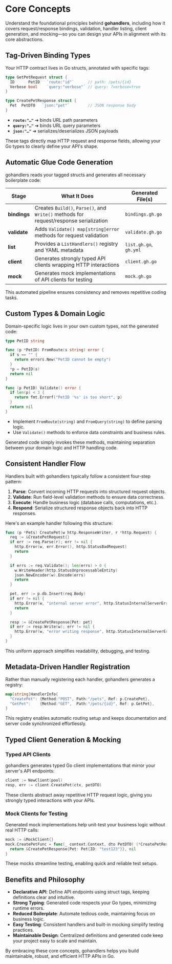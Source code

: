 # Core Concepts

Understand the foundational principles behind **gohandlers**, including how it covers request/response bindings, validation, handler listing, client generation, and mocking—so you can design your APIs in alignment with its core abstractions.

## Tag‑Driven Binding Types

Your HTTP contract lives in Go structs, annotated with specific tags:

```go
type GetPetRequest struct {
  ID      PetID   `route:"id"`      // path: /pets/{id}
  Verbose bool    `query:"verbose"` // query: ?verbose=true
}

type CreatePetResponse struct {
  Pet  PetDTO   `json:"pet"`        // JSON response body
}
```

-   **`route:"…"`** ➔ binds URL path parameters
-   **`query:"…"`** ➔ binds URL query parameters
-   **`json:"…"`** ➔ serializes/deserializes JSON payloads

These tags directly map HTTP request and response fields, allowing your Go types to clearly define your API's shape.

## Automatic Glue Code Generation

gohandlers reads your tagged structs and generates all necessary boilerplate code:

| Stage        | What It Does                                                                           | Generated File(s)      |
| ------------ | -------------------------------------------------------------------------------------- | ---------------------- |
| **bindings** | Creates `Build()`, `Parse()`, and `Write()` methods for request/response serialization | `bindings.gh.go`       |
| **validate** | Adds `Validate() map[string]error` methods for request validation                      | `validate.gh.go`       |
| **list**     | Provides a `ListHandlers()` registry and YAML metadata                                 | `list.gh.go`, `gh.yml` |
| **client**   | Generates strongly typed API clients wrapping HTTP interactions                        | `client.gh.go`         |
| **mock**     | Generates mock implementations of API clients for testing                              | `mock.gh.go`           |

This automated pipeline ensures consistency and removes repetitive coding tasks.

## Custom Types & Domain Logic

Domain-specific logic lives in your own custom types, not the generated code:

```go
type PetID string

func (p *PetID) FromRoute(s string) error {
  if s == "" {
    return errors.New("PetID cannot be empty")
  }
  *p = PetID(s)
  return nil
}

func (p PetID) Validate() error {
  if len(p) < 3 {
    return fmt.Errorf("PetID '%s' is too short", p)
  }
  return nil
}
```

-   Implement `FromRoute(string)` and `FromQuery(string)` to define parsing logic.
-   Use `Validate()` methods to enforce data constraints and business rules.

Generated code simply invokes these methods, maintaining separation between your domain logic and HTTP handling code.

## Consistent Handler Flow

Handlers built with gohandlers typically follow a consistent four-step pattern:

1. **Parse**: Convert incoming HTTP requests into structured request objects.
2. **Validate**: Run field-level validation methods to ensure data correctness.
3. **Execute**: Handle business logic (database calls, computations, etc.).
4. **Respond**: Serialize structured response objects back into HTTP responses.

Here's an example handler following this structure:

```go
func (p *Pets) CreatePet(w http.ResponseWriter, r *http.Request) {
  req := &CreatePetRequest{}
  if err := req.Parse(r); err != nil {
    http.Error(w, err.Error(), http.StatusBadRequest)
    return
  }

  if errs := req.Validate(); len(errs) > 0 {
    w.WriteHeader(http.StatusUnprocessableEntity)
    json.NewEncoder(w).Encode(errs)
    return
  }

  pet, err := p.db.Insert(req.Body)
  if err != nil {
    http.Error(w, "internal server error", http.StatusInternalServerError)
    return
  }

  resp := &CreatePetResponse{Pet: pet}
  if err := resp.Write(w); err != nil {
    http.Error(w, "error writing response", http.StatusInternalServerError)
  }
}
```

This uniform approach simplifies readability, debugging, and testing.

## Metadata‑Driven Handler Registration

Rather than manually registering each handler, gohandlers generates a registry:

```go
map[string]HandlerInfo{
  "CreatePet": {Method:"POST", Path:"/pets", Ref: p.CreatePet},
  "GetPet":    {Method:"GET",  Path:"/pets/{id}", Ref: p.GetPet},
}
```

This registry enables automatic routing setup and keeps documentation and server code synchronized effortlessly.

## Typed Client Generation & Mocking

### Typed API Clients

gohandlers generates typed Go client implementations that mirror your server's API endpoints:

```go
client := NewClient(pool)
resp, err := client.CreatePet(ctx, petDTO)
```

These clients abstract away repetitive HTTP request logic, giving you strongly typed interactions with your APIs.

### Mock Clients for Testing

Generated mock implementations help unit-test your business logic without real HTTP calls:

```go
mock := &MockClient{}
mock.CreatePetFunc = func(_ context.Context, dto PetDTO) (*CreatePetResponse, error) {
  return &CreatePetResponse{Pet: Pet{ID: "test123"}}, nil
}
```

These mocks streamline testing, enabling quick and reliable test setups.

## Benefits and Philosophy

-   **Declarative API**: Define API endpoints using struct tags, keeping definitions clear and intuitive.
-   **Strong Typing**: Generated code respects your Go types, minimizing runtime errors.
-   **Reduced Boilerplate**: Automate tedious code, maintaining focus on business logic.
-   **Easy Testing**: Consistent handlers and built-in mocking simplify testing practices.
-   **Maintainable Design**: Centralized definitions and generated code keep your project easy to scale and maintain.

By embracing these core concepts, gohandlers helps you build maintainable, robust, and efficient HTTP APIs in Go.
